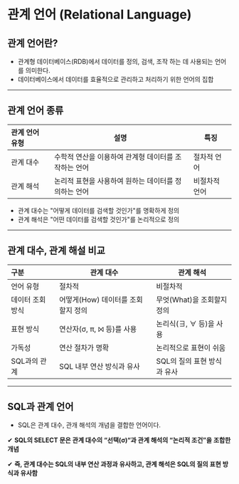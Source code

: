 # 관계 언어 (Relational Language)

## 관계 언어란?

- 관계형 데이터베이스(RDB)에서 데이터를 정의, 검색, 조작 하는 데 사용되는 언어를 의미한다.
- 데이터베이스에서 데이터를 효율적으로 관리하고 처리하기 위한 언어의 집합

---

## 관계 언어 종류

| 관계 언어 유형 | 설명                            | 특징      |
| :------- | ----------------------------- | ------- |
| 관계 대수    | 수학적 연산을 이용하여 관계형 데이터를 조작하는 언어 | 절차적 언어  |
| 관계 해석    | 논리적 표현을 사용하여 원하는 데이터를 정의하는 언어 | 비절차적 언어 |

- 관계 대수는 "어떻게 데이터를 검색할 것인가"를 명확하게 정의
- 관계 해석은 "어떤 데이터를 검색할 것인가"를 논리적으로 정의

---

## 관계 대수, 관계 해설 비교

| 구분        | 관계 대수                 | 관계 해석             |
| :-------- | --------------------- | ----------------- |
| 언어 유형     | 절차적                   | 비절차적              |
| 데이터 조회 방식 | 어떻게(How) 데이터를 조회할지 정의 | 무엇(What)을 조회할지 정의 |
| 표현 방식     | 연산자(σ, π, ⨝ 등)를 사용    | 논리식(∃, ∀ 등)을 사용   |
| 가독성       | 연산 절차가 명확             | 논리적으로 표현이 쉬움      |
| SQL과의 관계  | SQL 내부 연산 방식과 유사      | SQL의 질의 표현 방식과 유사 |

---

## SQL과 관계 언어

- SQL은 관계 대수, 관개 해석의 개념을 결합한 언어이다.

✔ **SQL의 SELECT 문은 관계 대수의 “선택(σ)“과 관계 해석의 “논리적 조건”을 조합한 개념**

✔ **즉, 관계 대수는 SQL의 내부 연산 과정과 유사하고, 관계 해석은 SQL의 질의 표현 방식과 유사함**